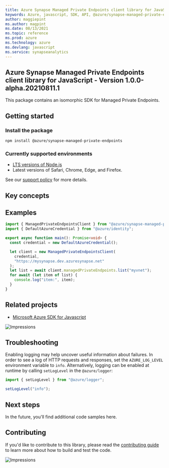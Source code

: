 ```yaml
---
title: Azure Synapse Managed Private Endpoints client library for JavaScript
keywords: Azure, javascript, SDK, API, @azure/synapse-managed-private-endpoints, synapseanalytics
author: maggiepint
ms.author: magpint
ms.date: 08/13/2021
ms.topic: reference
ms.prod: azure
ms.technology: azure
ms.devlang: javascript
ms.service: synapseanalytics
---
```


## Azure Synapse Managed Private Endpoints client library for JavaScript - Version 1.0.0-alpha.20210811.1 


This package contains an isomorphic SDK for Managed Private Endpoints.

## Getting started

### Install the package

```bash
npm install @azure/synapse-managed-private-endpoints
```

### Currently supported environments

- [LTS versions of Node.js](https://nodejs.org/about/releases/)
- Latest versions of Safari, Chrome, Edge, and Firefox.

See our [support policy](https://github.com/Azure/azure-sdk-for-js/blob/main/SUPPORT.md) for more details.

## Key concepts

## Examples

```ts
import { ManagedPrivateEndpointsClient } from "@azure/synapse-managed-private-endpoints";
import { DefaultAzureCredential } from "@azure/identity";

export async function main(): Promise<void> {
  const credential = new DefaultAzureCredential();

  let client = new ManagedPrivateEndpointsClient(
    credential,
    "https://mysynapse.dev.azuresynapse.net"
  );
  let list = await client.managedPrivateEndpoints.list("myvnet");
  for await (let item of list) {
    console.log("item:", item);
  }
}
```

## Related projects

- [Microsoft Azure SDK for Javascript](https://github.com/Azure/azure-sdk-for-js)

![Impressions](https://azure-sdk-impressions.azurewebsites.net/api/impressions/azure-sdk-for-js%2Fsdk%2Fcdn%2Farm-cdn%2FREADME.png)

## Troubleshooting

Enabling logging may help uncover useful information about failures. In order to see a log of HTTP requests and responses, set the `AZURE_LOG_LEVEL` environment variable to `info`. Alternatively, logging can be enabled at runtime by calling `setLogLevel` in the `@azure/logger`:

```javascript
import { setLogLevel } from "@azure/logger";

setLogLevel("info");
```

## Next steps

In the future, you'll find additional code samples here.

## Contributing

If you'd like to contribute to this library, please read the [contributing guide](https://github.com/Azure/azure-sdk-for-js/blob/main/CONTRIBUTING.md) to learn more about how to build and test the code.

![Impressions](https://azure-sdk-impressions.azurewebsites.net/api/impressions/azure-sdk-for-js%2Fsdk%2Fkeyvault%2Fkeyvault-keys%2FREADME.png)

